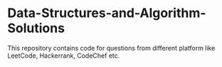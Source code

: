 # Data-Structures-and-Algorithm-Solutions
This repository contains code for questions from different platform like LeetCode, Hackerrank, CodeChef etc.
